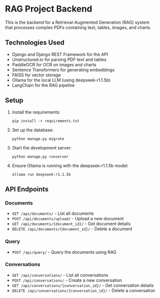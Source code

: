 # RAG Project Backend

This is the backend for a Retrieval-Augmented Generation (RAG) system that processes complex PDFs containing text, tables, images, and charts.

## Technologies Used

- Django and Django REST Framework for the API
- Unstructured.io for parsing PDF text and tables
- PaddleOCR for OCR on images and charts
- Sentence Transformers for generating embeddings
- FAISS for vector storage
- Ollama for the local LLM (using deepseek-r1.1.5b)
- LangChain for the RAG pipeline

## Setup

1. Install the requirements:
   ```
   pip install -r requirements.txt
   ```

2. Set up the database:
   ```
   python manage.py migrate
   ```

3. Start the development server:
   ```
   python manage.py runserver
   ```

4. Ensure Ollama is running with the deepseek-r1.1.5b model:
   ```
   ollama run deepseek:r1.1.5b
   ```

## API Endpoints

### Documents
- `GET /api/documents/` - List all documents
- `POST /api/documents/upload/` - Upload a new document
- `GET /api/documents/{document_id}/` - Get document details
- `DELETE /api/documents/{document_id}/` - Delete a document

### Query
- `POST /api/query/` - Query the documents using RAG

### Conversations
- `GET /api/conversations/` - List all conversations
- `POST /api/conversations/` - Create a new conversation
- `GET /api/conversations/{conversation_id}/` - Get conversation details
- `DELETE /api/conversations/{conversation_id}/` - Delete a conversation 